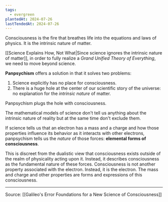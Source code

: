 ```yaml
---
tags:
  - evergreen
plantedAt: 2024-07-26
lastTendedAt: 2024-07-26
---
```

Consciousness is the fire that breathes life into the equations and laws of physics. It is the intrinsic nature of matter.

[[Science Explains How, Not What|Since science ignores the intrinsic nature of matter]], in order to fully realize a *Grand Unified Theory of Everything*, we need to move beyond science.

**Panpsychism** offers a solution in that it solves two problems:

1. Science explicitly has no place for consciousness.
2. There is a huge hole at the center of our scientific story of the universe: no explanation for the *intrinsic nature* of matter.

Panpsychism plugs the hole with consciousness.

The mathematical models of science don't tell us anything about the intrinsic nature of reality but at the same time don't exclude them.

If science tells us that an electron has a mass and a charge and how those properties influence its behavior as it interacts with other electrons, panpsychism tells us the *nature* of those forces: **elemental forms of consciousness**.

This is discreet from the dualistic view that consciousness exists outside of the realm of physicality acting upon it. Instead, it describes consciousness as the fundamental nature of these forces. Consciousness is not another property associated with the electron. Instead, it is the electron. The mass and charge and other properties are forms and expressions of this consciousness.

---

Source: [[Galileo's Error Foundations for a New Science of Consciousness]]